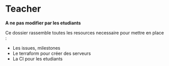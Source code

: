 # Teacher

**A ne pas modifier par les etudiants**

Ce dossier rassemble toutes les resources necessaire pour mettre en place : 
 * Les issues, milestones
 * Le terraform pour créer des serveurs
 * La CI pour les etudiants
 
